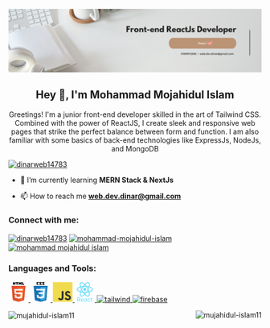 <p align="center">
  <a href="https://www.linkedin.com/in/mohammad-mojahidul-islam-71675629b/" target="_blank">
    <img src="./images/banner-1.png" alt="Mohammad Mojahidul Islam">
  </a>
</p>

<h2 align="center">Hey 👋, I'm Mohammad Mojahidul Islam</h2>
<p align="center">Greetings! I'm a junior front-end developer skilled in the art of Tailwind CSS. Combined with the power of ReactJS, I create sleek and responsive web pages that strike the perfect balance between form and function. I am also familiar with some basics of back-end technologies like ExpressJs, NodeJs, and MongoDB</p>


<p align="left"> <a href="https://twitter.com/dinarweb14783" target="blank"><img src="https://img.shields.io/twitter/follow/dinarweb14783?logo=twitter&style=for-the-badge" alt="dinarweb14783" /></a> </p>

- 🌱 I’m currently learning **MERN Stack & NextJs**

- 📫 How to reach me **web.dev.dinar@gmail.com**

<h3 align="left">Connect with me:</h3>
<p align="left">
<a href="https://twitter.com/dinarweb14783" target="blank"><img align="center" src="https://raw.githubusercontent.com/rahuldkjain/github-profile-readme-generator/master/src/images/icons/Social/twitter.svg" alt="dinarweb14783" height="30" width="40" /></a>
<a href="https://www.linkedin.com/in/mohammad-mojahidul-islam/" target="blank"><img align="center" src="https://raw.githubusercontent.com/rahuldkjain/github-profile-readme-generator/master/src/images/icons/Social/linked-in-alt.svg" alt="mohammad-mojahidul-islam" height="30" width="40" /></a>
<a href="https://www.facebook.com/profile.php?id=61552796227649" target="blank"><img align="center" src="https://raw.githubusercontent.com/rahuldkjain/github-profile-readme-generator/master/src/images/icons/Social/facebook.svg" alt="mohammad mojahidul islam" height="30" width="40" /></a>
</p>

<h3 align="left">Languages and Tools:</h3>
<p align="left"> 
  <a href="https://www.w3.org/html/" target="_blank" rel="noreferrer"> <img src="https://raw.githubusercontent.com/devicons/devicon/master/icons/html5/html5-original-wordmark.svg" alt="html5" width="40" height="40"/> </a> <a href="https://www.w3schools.com/css/" target="_blank" rel="noreferrer"> <img src="https://raw.githubusercontent.com/devicons/devicon/master/icons/css3/css3-original-wordmark.svg" alt="css3" width="40" height="40"/> </a> <a href="https://developer.mozilla.org/en-US/docs/Web/JavaScript" target="_blank" rel="noreferrer"> <img src="https://raw.githubusercontent.com/devicons/devicon/master/icons/javascript/javascript-original.svg" alt="javascript" width="40" height="40"/> </a> <a href="https://reactjs.org/" target="_blank" rel="noreferrer"> <img src="https://raw.githubusercontent.com/devicons/devicon/master/icons/react/react-original-wordmark.svg" alt="react" width="40" height="40"/> </a> <a href="https://tailwindcss.com/" target="_blank" rel="noreferrer"> <img src="https://www.vectorlogo.zone/logos/tailwindcss/tailwindcss-icon.svg" alt="tailwind" width="40" height="40"/> </a><a href="https://firebase.google.com/" target="_blank" rel="noreferrer"> <img src="https://www.vectorlogo.zone/logos/firebase/firebase-icon.svg" alt="firebase" width="40" height="40"/> </a> </p>

<p><img align="right" src="https://github-readme-stats.vercel.app/api/top-langs?username=mujahidul-islam11&show_icons=true&locale=en&layout=compact" alt="mujahidul-islam11" /></p>
<p><img align="center" src="https://github-readme-streak-stats.herokuapp.com/?user=mujahidul-islam11&" alt="mujahidul-islam11" /></p>

